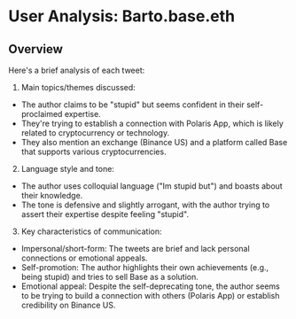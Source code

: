 # User Analysis: Barto.base.eth

## Overview

Here's a brief analysis of each tweet:

1. Main topics/themes discussed:
- The author claims to be "stupid" but seems confident in their self-proclaimed expertise.
- They're trying to establish a connection with Polaris App, which is likely related to cryptocurrency or technology.
- They also mention an exchange (Binance US) and a platform called Base that supports various cryptocurrencies.

2. Language style and tone:
- The author uses colloquial language ("Im stupid but") and boasts about their knowledge.
- The tone is defensive and slightly arrogant, with the author trying to assert their expertise despite feeling "stupid".

3. Key characteristics of communication:
- Impersonal/short-form: The tweets are brief and lack personal connections or emotional appeals.
- Self-promotion: The author highlights their own achievements (e.g., being stupid) and tries to sell Base as a solution.
- Emotional appeal: Despite the self-deprecating tone, the author seems to be trying to build a connection with others (Polaris App) or establish credibility on Binance US.